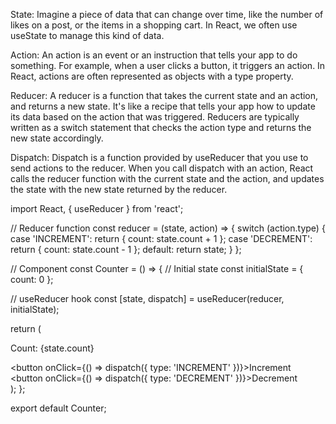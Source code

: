   State: Imagine a piece of data that can change over time, like the number of likes on a post, or the items in a shopping cart. In React, we often use useState to manage this kind of data.

Action: An action is an event or an instruction that tells your app to do something. For example, when a user clicks a button, it triggers an action. In React, actions are often represented as objects with a type property.

Reducer: A reducer is a function that takes the current state and an action, and returns a new state. It's like a recipe that tells your app how to update its data based on the action that was triggered. Reducers are typically written as a switch statement that checks the action type and returns the new state accordingly.

Dispatch: Dispatch is a function provided by useReducer that you use to send actions to the reducer. When you call dispatch with an action, React calls the reducer function with the current state and the action, and updates the state with the new state returned by the reducer.


import React, { useReducer } from 'react';

// Reducer function
const reducer = (state, action) => {
  switch (action.type) {
    case 'INCREMENT':
      return { count: state.count + 1 };
    case 'DECREMENT':
      return { count: state.count - 1 };
    default:
      return state;
  }
};

// Component
const Counter = () => {
  // Initial state
  const initialState = { count: 0 };

  // useReducer hook
  const [state, dispatch] = useReducer(reducer, initialState);

  return (
    <div>
      <p>Count: {state.count}</p>
      <button onClick={() => dispatch({ type: 'INCREMENT' })}>Increment</button>
      <button onClick={() => dispatch({ type: 'DECREMENT' })}>Decrement</button>
    </div>
  );
};

export default Counter;
